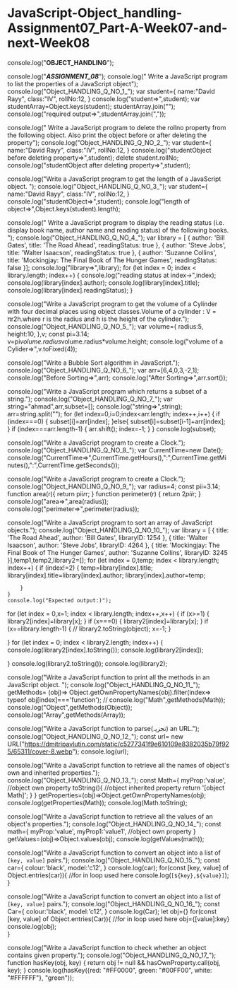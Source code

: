 # JavaScript-Object_handling-Assignment07_Part-A-Week07-and-next-Week08

 console.log("__OBJECT_HANDLING__");

console.log("___ASSIGNMENT_08___");
console.log(" Write a JavaScript program to list the properties of a JavaScript object");
console.log("Object_HANDLING_Q_NO_1_");
var student={
    name:"David Rayy",
    class:"IV",
    rollNo:12,
}
console.log("student=>",student);
var studentArray=Object.keys(student);
studentArray.join("");
console.log("required output=>",studentArray.join(","));


console.log(" Write a JavaScript program to delete the rollno property from the following object. Also print the object before or after deleting the property");
console.log("Object_HANDLING_Q_NO_2_");
var student={
    name:"David Rayy",
    class:"IV",
    rollNo:12,
}
console.log("studentObject before deleting property=>",student);
delete student.rollNo;
console.log("studentObject after deleting property=>",student);


console.log("Write a JavaScript program to get the length of a JavaScript object. ");
console.log("Object_HANDLING_Q_NO_3_");
var student={
    name:"David Rayy",
    class:"IV",
    rollNo:12,
}
console.log("studentObject=>",student);
console.log("length of object=>",Object.keys(student).length);



console.log(" Write a JavaScript program to display the reading status (i.e. display book name, author name and reading status) of the following books.  ");
console.log("Object_HANDLING_Q_NO_4_");
var library = [ 
    {
        author: 'Bill Gates',
        title: 'The Road Ahead',
        readingStatus: true
    },
    {
        author: 'Steve Jobs',
        title: 'Walter Isaacson',
        readingStatus: true
    },
    {
        author: 'Suzanne Collins',
        title:  'Mockingjay: The Final Book of The Hunger Games', 
        readingStatus: false
    }];
    console.log("library=>",library);
    for (let index = 0; index < library.length; index++) {
        console.log("reading status at index->",index);
        console.log(library[index].author);
        console.log(library[index].title);
        console.log(library[index].readingStatus);
    }

console.log("Write a JavaScript program to get the volume of a Cylinder with four decimal places using object classes.Volume of a cylinder : V = πr2h.where r is the radius and h is the height of the cylinder.");
console.log("Object_HANDLING_Q_NO_5_");
var volume={
    radius:5,
    height:10,
},v;
const pi=3.14;
v=pi*volume.radius*volume.radius*volume.height;
console.log("volume of a Cylider=>",v.toFixed(4));


console.log("Write a Bubble Sort algorithm in JavaScript.");
console.log("Object_HANDLING_Q_NO_6_");
var arr=[6,4,0,3,-2,1];
console.log("Before Sorting=>",arr);
console.log("After Sorting=>",arr.sort());

console.log("Write a JavaScript program which returns a subset of a string.");
console.log("Object_HANDLING_Q_NO_7_");
var string="ahmad",arr,subset=[];
console.log("string=>",string);
arr=string.split("");
for (let index=0,i=0;index<arr.length; index++,i++) {
    if (index===0) {
        subset[i]=arr[index];
    }else{
        subset[i]=subset[i-1]+arr[index];
    }
    if (index===arr.length-1) {
        arr.shift();
        index=-1;
    }
}
console.log(subset);


console.log("Write a JavaScript program to create a Clock.");
console.log("Object_HANDLING_Q_NO_8_");
var CurrentTime=new Date();
console.log("CurrentTime=>",CurrentTime.getHours(),":",CurrentTime.getMinutes(),":",CurrentTime.getSeconds());


console.log("Write a JavaScript program to create a Clock.");
console.log("Object_HANDLING_Q_NO_9_");
var radius=4;
const pii=3.14;
function area(r){
    return pii*r*r;
}
function perimeter(r) {
    return 2*pii*r;
}
console.log("area=>",area(radius));
console.log("perimeter=>",perimeter(radius));


console.log("Write a JavaScript program to sort an array of JavaScript objects.");
console.log("Object_HANDLING_Q_NO_10_");
var library = [ 
    {
        title:  'The Road Ahead',
        author: 'Bill Gates',
        libraryID: 1254
    },
    {
        title: 'Walter Isaacson',
        author: 'Steve Jobs',
        libraryID: 4264
    },
    {
        title: 'Mockingjay: The Final Book of The Hunger Games',
        author: 'Suzanne Collins',
        libraryID: 3245
    }],temp1,temp2,library2=[];
    for (let index = 0,temp; index < library.length; index++) {
        if (index!=2) {
            temp=library[index].title;
            library[index].title=library[index].author;
            library[index].author=temp;
            
        }
    }
    console.log("Expected output:)");
for (let index = 0,x=1; index < library.length; index++,x++) {
    if (x>=1) {
        library2[index]=library[x];
    }
    if (x===0) {
        library2[index]=library[x];
    }
    if (x==library.length-1) {
        // library2.toString(object);
        x=-1;
    }
    
    
}
for (let index = 0; index < library2.length; index++) {
    console.log(library2[index].toString());
    console.log(library2[index]);
    
}
console.log(library2.toString());
console.log(library2);

console.log("Write a JavaScript function to print all the methods in an JavaScript object.  ");
console.log("Object_HANDLING_Q_NO_11_");
getMethods= (obj)=> Object.getOwnPropertyNames(obj).filter(index=> typeof obj[index]==='function');
// console.log("Math",getMethods(Math));
console.log("Object",getMethods(Object));
console.log("Array",getMethods(Array));



console.log("Write a JavaScript function to parse(تجزیہ) an URL.");
console.log("Object_HANDLING_Q_NO_12_");
const url= new URL("https://dmitripavlutin.com/static/c5277341f9e610109e8382035b79f925/65311/cover-8.webp");
console.log(url);

console.log("Write a JavaScript function to retrieve all the names of object's own and inherited properties.");
console.log("Object_HANDLING_Q_NO_13_");
const Math={
    myProp:'value', //object own property
    toString(){  //object inherited property
        return '[object Math]';
    }
}
getProperties=(obj)=>Object.getOwnPropertyNames(obj);
console.log(getProperties(Math));
console.log(Math.toString);


console.log("Write a JavaScript function to retrieve all the values of an object's properties.");
console.log("Object_HANDLING_Q_NO_14_");
const math={
    myProp:'value', 
    myProp1:'value1', //object own property
}
getValues=(obj)=>Object.values(obj);
console.log(getValues(math));


console.log("Write a JavaScript function to convert an object into a list of `[key, value]` pairs.");
console.log("Object_HANDLING_Q_NO_15_");
const car={
    colour:'black',
    model:'c12',
} 
console.log(car); 
for(const [key, value] of Object.entries(car)){ //for in loop used here
    console.log(`[${key},${value}]`);  
}


console.log("Write a JavaScript function to convert an object into a list of `[key, value]` pairs.");
console.log("Object_HANDLING_Q_NO_16_");
const Car={
    colour:'black',
    model:'c12',
}
console.log(Car); 
let obj={}
for(const [key, value] of Object.entries(Car)){ //for in loop used here
obj={[value]:key}
    console.log(obj);  
}




console.log("Write a JavaScript function to check whether an object contains given property.");
console.log("Object_HANDLING_Q_NO_17_");
function hasKey(obj, key) {
    return obj != null && hasOwnProperty.call(obj, key);
  }
console.log(hasKey({red: "#FF0000", green: "#00FF00", white: "#FFFFFF"}, "green")); 
